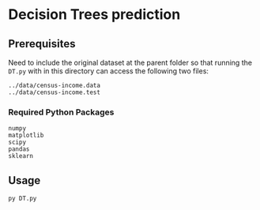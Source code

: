 # Decision Trees prediction

## Prerequisites
Need to include the original dataset at the parent folder so that running the `DT.py`
with in this directory can access the following two files: 
```
../data/census-income.data
../data/census-income.test

```

### Required Python Packages
```
numpy
matplotlib
scipy
pandas
sklearn
```

## Usage
```
py DT.py
```